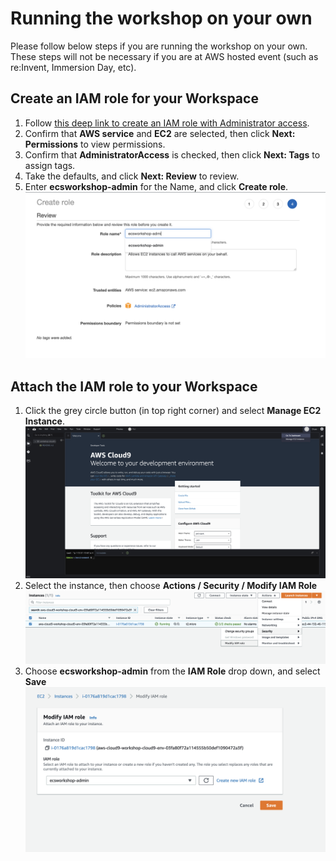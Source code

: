 # Running the workshop on your own

Please follow below steps if you are running the workshop on your own. These steps will not be necessary if you are at AWS hosted event (such as re:Invent, Immersion Day, etc).

## Create an IAM role for your Workspace

1. Follow [this deep link to create an IAM role with Administrator access](https://console.aws.amazon.com/iam/home?#/roles$new?step=type&commonUseCase=EC2%2BEC2&selectedUseCase=EC2&policies=arn:aws:iam::aws:policy%2FAdministratorAccess&roleName=ecsworkshop-admin).
1. Confirm that **AWS service** and **EC2** are selected, then click **Next: Permissions** to view permissions.
1. Confirm that **AdministratorAccess** is checked, then click **Next: Tags** to assign tags.
1. Take the defaults, and click **Next: Review** to review.
1. Enter **ecsworkshop-admin** for the Name, and click **Create role**.
![createrole](images/createrole.png)

## Attach the IAM role to your Workspace
1. Click the grey circle button (in top right corner) and select **Manage EC2 Instance**.
![cloud9Role](images/cloud9-role.png)
1. Select the instance, then choose **Actions / Security / Modify IAM Role**
![c9instancerole](images/c9instancerole.png)
1. Choose **ecsworkshop-admin** from the **IAM Role** drop down, and select **Save**
![c9attachrole](images/c9attachrole.png)
